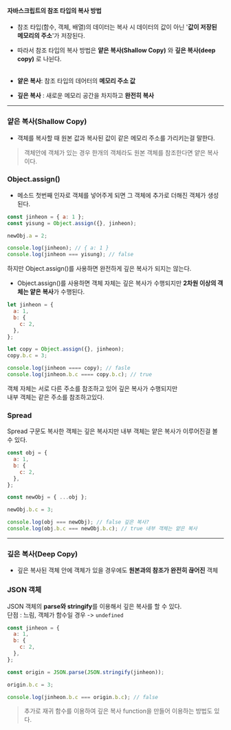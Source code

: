 #### 자바스크립트의 참조 타입의 복사 방법

- 참조 타입(함수, 객체, 배열)의 데이터는 복사 시 데이터의 값이 아닌 '**값이 저장된 메모리의 주소**'가 저장된다.

* 따라서 참조 타입의 복사 방법은 **얕은 복사(Shallow Copy)** 와 **깊은 복사(deep copy)** 로 나뉜다.  
  <br />
* **얕은 복사**: 참조 타입의 데어터의 **메모리 주소 값**

* **깊은 복사** : 새로운 메모리 공간을 차지하고 **완전히 복사**

---

### 얕은 복사(Shallow Copy)

- 객체를 복사할 때 원본 값과 복사된 값이 같은 메모리 주소를 가리키는걸 말한다.

> 객체안에 객체가 있는 경우 한개의 객체라도 원본 객체를 참조한다면 얕은 복사이다.

### Object.assign()

- 메소드 첫번째 인자로 객체를 넣어주게 되면 그 객체에 추가로 더해진 객체가 생성된다.

```js
const jinheon = { a: 1 };
const yisung = Object.assign({}, jinheon);

newObj.a = 2;

console.log(jinheon); // { a: 1 }
console.log(jinheon === yisung); // false
```

하지만 Object.assign()를 사용하면 완전하게 깊은 복사가 되지는 않는다.

- Object.assign()를 사용하면 객체 자체는 깊은 복사가 수행되지만 **2차원 이상의 객체는 얕은 복사**가 수행된다.

```js
let jinheon = {
  a: 1,
  b: {
    c: 2,
  },
};

let copy = Object.assign({}, jinheon);
copy.b.c = 3;

console.log(jinheon ==== copy); // fasle
console.log(jinheon.b.c ==== copy.b.c); // true
```

객체 자체는 서로 다른 주소를 참조하고 있어 깊은 복사가 수행되지만  
내부 객체는 같은 주소를 참조하고있다.

### Spread

Spread 구문도 복사한 객체는 깊은 복사지만 내부 객체는 얕은 복사가 이루어진걸 볼 수 있다.

```js
const obj = {
  a: 1,
  b: {
    c: 2,
  },
};

const newObj = { ...obj };

newObj.b.c = 3;

console.log(obj === newObj); // false 깊은 복사?
console.log(obj.b.c === newObj.b.c); // true 내부 객체는 얕은 복사
```

---

### 깊은 복사(Deep Copy)

- 깊은 복사된 객체 안에 객체가 있을 경우에도 **원본과의 참조가 완전히 끊어진** 객체

### JSON 객체

JSON 객체의 **parse와 stringify**를 이용해서 깊은 복사를 할 수 있다.  
단점 : 느림, 객체가 함수일 경우 -> `undefined`

```js
const jinheon = {
  a: 1,
  b: {
    c: 2,
  },
};

const origin = JSON.parse(JSON.stringify(jinheon));

origin.b.c = 3;

console.log(jinheon.b.c === origin.b.c); // false
```

> 추가로 재귀 함수를 이용하여 깊은 복사 function을 만들어 이용하는 방법도 있다.

